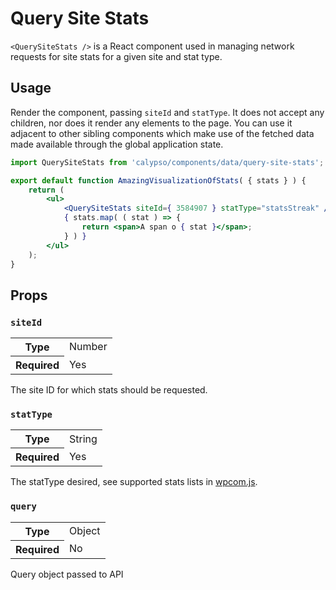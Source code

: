 # Query Site Stats

`<QuerySiteStats />` is a React component used in managing network requests for site stats for a given site and stat type.

## Usage

Render the component, passing `siteId` and `statType`. It does not accept any children, nor does it render any elements to the page. You can use it adjacent to other sibling components which make use of the fetched data made available through the global application state.

```jsx
import QuerySiteStats from 'calypso/components/data/query-site-stats';

export default function AmazingVisualizationOfStats( { stats } ) {
	return (
		<ul>
			<QuerySiteStats siteId={ 3584907 } statType="statsStreak" />
			{ stats.map( ( stat ) => {
				return <span>A span o { stat }</span>;
			} ) }
		</ul>
	);
}
```

## Props

### `siteId`

<table>
	<tr><th>Type</th><td>Number</td></tr>
	<tr><th>Required</th><td>Yes</td></tr>
</table>

The site ID for which stats should be requested.

### `statType`

<table>
	<tr><th>Type</th><td>String</td></tr>
	<tr><th>Required</th><td>Yes</td></tr>
</table>

The statType desired, see supported stats lists in [wpcom.js](https://github.com/Automattic/wpcom.js/blob/HEAD/lib/runtime/site.get.js#L13-L29).

### `query`

<table>
	<tr><th>Type</th><td>Object</td></tr>
	<tr><th>Required</th><td>No</td></tr>
</table>

Query object passed to API
